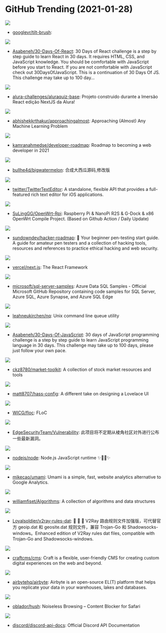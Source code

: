 # GitHub Trending (2021-01-28)

![](https://img.shields.io/badge/C%23-New%20362-green?style=flat-square&logo=appveyor)
- [googlevr/tilt-brush](https://github.com/googlevr/tilt-brush): 

![](https://img.shields.io/badge/JavaScript-New%20101-green?style=flat-square&logo=appveyor)
- [Asabeneh/30-Days-Of-React](https://github.com/Asabeneh/30-Days-Of-React): 30 Days of React challenge is a step by step guide to learn React in 30 days. It requires HTML, CSS, and JavaScript knowledge. You should be comfortable with JavaScript before you start to React. If you are not comfortable with JavaScript check out 30DaysOfJavaScript. This is a continuation of 30 Days Of JS. This challenge may take up to 100 day…

![](https://img.shields.io/badge/JavaScript-New%20278-green?style=flat-square&logo=appveyor)
- [alura-challenges/aluraquiz-base](https://github.com/alura-challenges/aluraquiz-base): Projeto construido durante a Imersão React edição NextJS da Alura!

![](https://img.shields.io/badge/none-New%20321-green?style=flat-square&logo=appveyor)
- [abhishekkrthakur/approachingalmost](https://github.com/abhishekkrthakur/approachingalmost): Approaching (Almost) Any Machine Learning Problem

![](https://img.shields.io/badge/none-New%20570-green?style=flat-square&logo=appveyor)
- [kamranahmedse/developer-roadmap](https://github.com/kamranahmedse/developer-roadmap): Roadmap to becoming a web developer in 2021

![](https://img.shields.io/badge/JavaScript-New%2032-green?style=flat-square&logo=appveyor)
- [bullhe4d/bigwatermelon](https://github.com/bullhe4d/bigwatermelon): 合成大西瓜源码,修改版

![](https://img.shields.io/badge/Swift-New%20374-green?style=flat-square&logo=appveyor)
- [twitter/TwitterTextEditor](https://github.com/twitter/TwitterTextEditor): A standalone, flexible API that provides a full-featured rich text editor for iOS applications.

![](https://img.shields.io/badge/Shell-New%20139-green?style=flat-square&logo=appveyor)
- [SuLingGG/OpenWrt-Rpi](https://github.com/SuLingGG/OpenWrt-Rpi): Raspberry Pi & NanoPi R2S & G-Dock & x86 OpenWrt Compile Project. (Based on Github Action / Daily Update)

![](https://img.shields.io/badge/none-New%20508-green?style=flat-square&logo=appveyor)
- [sundowndev/hacker-roadmap](https://github.com/sundowndev/hacker-roadmap): 📌 Your beginner pen-testing start guide. A guide for amateur pen testers and a collection of hacking tools, resources and references to practice ethical hacking and web security.

![](https://img.shields.io/badge/JavaScript-New%20386-green?style=flat-square&logo=appveyor)
- [vercel/next.js](https://github.com/vercel/next.js): The React Framework

![](https://img.shields.io/badge/none-New%2022-green?style=flat-square&logo=appveyor)
- [microsoft/sql-server-samples](https://github.com/microsoft/sql-server-samples): Azure Data SQL Samples - Official Microsoft GitHub Repository containing code samples for SQL Server, Azure SQL, Azure Synapse, and Azure SQL Edge

![](https://img.shields.io/badge/C-New%20233-green?style=flat-square&logo=appveyor)
- [leahneukirchen/nq](https://github.com/leahneukirchen/nq): Unix command line queue utility

![](https://img.shields.io/badge/JavaScript-New%20265-green?style=flat-square&logo=appveyor)
- [Asabeneh/30-Days-Of-JavaScript](https://github.com/Asabeneh/30-Days-Of-JavaScript): 30 days of JavaScript programming challenge is a step by step guide to learn JavaScript programming language in 30 days. This challenge may take up to 100 days, please just follow your own pace.

![](https://img.shields.io/badge/none-New%2043-green?style=flat-square&logo=appveyor)
- [ckz8780/market-toolkit](https://github.com/ckz8780/market-toolkit): A collection of stock market resources and tools

![](https://img.shields.io/badge/JavaScript-New%2026-green?style=flat-square&logo=appveyor)
- [matt8707/hass-config](https://github.com/matt8707/hass-config): A different take on designing a Lovelace UI

![](https://img.shields.io/badge/none-New%2015-green?style=flat-square&logo=appveyor)
- [WICG/floc](https://github.com/WICG/floc): FLoC

![](https://img.shields.io/badge/none-New%2027-green?style=flat-square&logo=appveyor)
- [EdgeSecurityTeam/Vulnerability](https://github.com/EdgeSecurityTeam/Vulnerability): 此项目将不定期从棱角社区对外进行公布一些最新漏洞。

![](https://img.shields.io/badge/JavaScript-New%2066-green?style=flat-square&logo=appveyor)
- [nodejs/node](https://github.com/nodejs/node): Node.js JavaScript runtime ✨🐢🚀✨

![](https://img.shields.io/badge/JavaScript-New%20238-green?style=flat-square&logo=appveyor)
- [mikecao/umami](https://github.com/mikecao/umami): Umami is a simple, fast, website analytics alternative to Google Analytics.

![](https://img.shields.io/badge/Java-New%2036-green?style=flat-square&logo=appveyor)
- [williamfiset/Algorithms](https://github.com/williamfiset/Algorithms): A collection of algorithms and data structures

![](https://img.shields.io/badge/none-New%2049-green?style=flat-square&logo=appveyor)
- [Loyalsoldier/v2ray-rules-dat](https://github.com/Loyalsoldier/v2ray-rules-dat): 🦄 🎃 👻 V2Ray 路由规则文件加强版，可代替官方 geoip.dat 和 geosite.dat 规则文件，兼容 Trojan-Go 和 Shadowsocks-windows。Enhanced edition of V2Ray rules dat files, compatible with Trojan-Go and Shadowsocks-windows.

![](https://img.shields.io/badge/PHP-New%204-green?style=flat-square&logo=appveyor)
- [craftcms/cms](https://github.com/craftcms/cms): Craft is a flexible, user-friendly CMS for creating custom digital experiences on the web and beyond.

![](https://img.shields.io/badge/Java-New%20102-green?style=flat-square&logo=appveyor)
- [airbytehq/airbyte](https://github.com/airbytehq/airbyte): Airbyte is an open-source EL(T) platform that helps you replicate your data in your warehouses, lakes and databases.

![](https://img.shields.io/badge/JavaScript-New%20231-green?style=flat-square&logo=appveyor)
- [oblador/hush](https://github.com/oblador/hush): Noiseless Browsing – Content Blocker for Safari

![](https://img.shields.io/badge/JavaScript-New%208-green?style=flat-square&logo=appveyor)
- [discord/discord-api-docs](https://github.com/discord/discord-api-docs): Official Discord API Documentation

